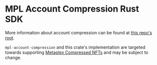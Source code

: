 # MPL Account Compression Rust SDK

More information about account compression can be found at [this repo's root](../..).

`mpl-account-compression` and this crate's implementation are targeted towards supporting [Metaplex Compressed NFTs](https://github.com/metaplex-foundation/mpl-bubblegum) and may be subject to change.